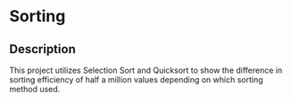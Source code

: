 # Sorting

## Description

This project utilizes Selection Sort and Quicksort to show the difference in sorting efficiency of half a million values depending on which sorting method used.
